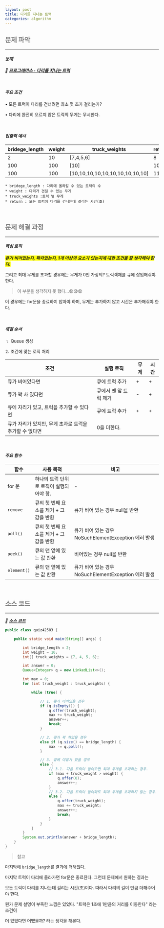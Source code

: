 ```yaml
---
layout: post
title: 다리를 지나는 트럭
categories: algorithm
---
```


## <span style="color:gray">문제 파악</span>

---

#### ***문제***

***🔖 [프로그래머스 -  다리를 지나는 트럭](https://school.programmers.co.kr/learn/courses/30/lessons/42583)***

<br>

#### ***주요 조건***

• 모든 트럭이 다리를 건너려면 최소 몇 초가 걸리는가?

• 다리에 완전히 오르지 않은 트럭의 무게는 무시한다.

<br>

#### ***입출력 예시***

|bridege_length|weight|truck_weights|return|
|--------------|------|-------------|------|
|2|10|[7,4,5,6]|8|
|100|100|[10]|101|
|100|100|[10,10,10,10,10,10,10,10,10,10]|110|

    * bridege_length : 다리에 올라갈 수 있는 트럭의 수
    * weight : 다리가 견딜 수 있는 무게
    * truck_weights :트럭 별 무게 
    * return : 모든 트럭이 다리를 건너는데 걸리는 시간(초)

<br>

## <span style="color:gray">문제 해결 과정</span>

---

#### ***핵심 로직***

***<span style="background-color:yellow">큐가 비어있는지, 꽉차있는지, 1개 이상의 요소가 있는지에 대한 조건을 잘 생각해야 한다.</span>***

그리고 최대 무게를 초과할 경우에는 무게가 0인 가상의? 트럭객체를 큐에 삽입해줘야 한다.

> 이 부분을 생각하지 못 했다...😧😧😧

이 경우에는 for문을 종료하지 않아야 하며, 무게는 추가하지 않고 시간은 추가해줘야 한다.

<br>

#### ***해결 순서***

⒈ Queue 생성

⒉ 조건에 맞는 로직 처리

|조건|실행 로직|무게|시간|
|----|---------|----|----|
|큐가 비어있다면|큐에 트럭 추가|+|+|
|큐가 꽉 차 있다면|큐에서 맨 앞 트럭 제거|-|+|
|큐에 자리가 있고, 트럭을 추가할 수 있다면|큐에 트럭 추가|+|+|
|큐가 자리가 있지만, 무게 초과로 트럭을 추가할 수 없다면|0을 더한다.||

<br>

#### ***주요 함수***

|함수|사용 목적|비고|
|----|---------|----|
|for 문|하나의 트럭 단위로 로직이 실행되어야 함.|-|
|`remove`|큐의 첫 번째 요소를 제거 + 그 값을 반환|큐가 비어 있는 경우 null을 반환|
|`poll()`|큐의 첫 번째 요소를 제거 + 그 값을 반환|큐가 비어 있는 경우 NoSuchElementException 에러 발생|
|`peek()`|큐의 맨 앞에 있는 값 반환|비어있는 경우 null을 반환|
|`element()`|큐의 맨 앞에 있는 값 반환|큐가 비어 있는 경우 NoSuchElementException 에러 발생|

<br>

## <span style="color:gray">소스 코드</span>

---

***🔖 [소스 코드](https://github.com/Gilbert9172/coding-test/blob/main/programmers/levelTwo/quiz42583.java)***

```java
public class quiz42583 {

    public static void main(String[] args) {

        int bridge_length = 2;
        int weight = 10;
        int[] truck_weights = {7, 4, 5, 6};

        int answer = 0;
        Queue<Integer> q = new LinkedList<>();

        int max = 0;
        for (int truck_weight : truck_weights) {

            while (true) {

                // 1. 큐가 비어있을 경우
                if (q.isEmpty()) {
                    q.offer(truck_weight);
                    max += truck_weight;
                    answer++;
                    break;
                }

                // 2. 큐가 꽉 차있을 경우
                else if (q.size() == bridge_length) {
                    max -= q.poll();
                }

                // 3. 큐에 여유가 있을 경우
                else {
                    // 3-1. 다음 트럭이 들어오면 최대 무게를 초과하는 경우.
                    if (max + truck_weight > weight) {
                        q.offer(0);
                        answer++;
                    } 
                    // 3-2. 다음 트럭이 들어와도 최대 무게를 초과하지 않는 경우.
                    else { 
                        q.offer(truck_weight);
                        max += truck_weight;
                        answer++;
                        break;
                    }
                }
            }
        }
        System.out.println(answer + bridge_length);
    }
}
```

> 참고

마지막에 `bridge_length`를 결과에 더해줬다.

마지막 트럭이 다리에 올라가면 for문은 종료된다. 그런데 문제에서 원하는 결과는

모든 트럭이 다리를 지나는데 걸리는 시간(초)이다. 따라서 다리의 길이 만큼 더해주어야 한다.

뭔가 문제 설명이 부족한 느낌은 있었다. "트럭은 1초에 1만큼의 거리를 이동한다" 라는 조건이

더 있었다면 어떘을까? 라는 생각을 해본다.